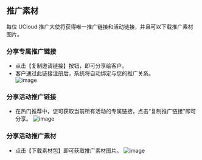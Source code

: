 ## 推广素材  
每位 UCloud 推广大使将获得唯一推广链接和活动链接，并且可以下载推广素材图片。

### 分享专属推广链接  
  - 点击【复制邀请链接】按钮，即可分享给客户。  
  - 客户通过此链接注册后，系统将自动绑定与您的推广关系。  
![image](https://github.com/user-attachments/assets/c9803cd8-9eeb-48c0-895a-b037387202c9)

### 分享活动推广链接
- 在热门推荐中，您可获取当前所有活动的专属链接，点击“复制推广链接”即可分享。
![image](https://github.com/user-attachments/assets/170b4125-7865-4c00-bd36-e0b0102f6bcb)


### 分享活动推广素材  
- 点击【下载素材包】即可获取推广素材图片。
![image](https://github.com/user-attachments/assets/622ffc80-d0e1-4501-a0e3-7a2549315d90)

